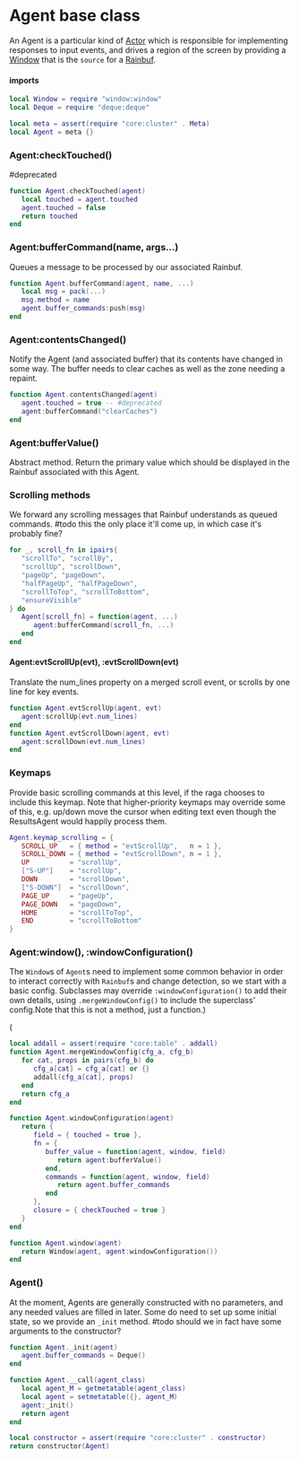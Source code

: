 # Agent base class

An Agent is a particular kind of [Actor](httk://) which is responsible for
implementing responses to input events, and drives a region of the screen by
providing a [Window](https://gitlab.com/special-circumstance/helm/-/blob/trunk/doc/md/window.md) that is the `source` for a
[Rainbuf](https://gitlab.com/special-circumstance/helm/-/blob/trunk/doc/md/buf/rainbuf.md)\.


#### imports

```lua
local Window = require "window:window"
local Deque = require "deque:deque"
```


```lua
local meta = assert(require "core:cluster" . Meta)
local Agent = meta {}
```


### Agent:checkTouched\(\)

\#deprecated

```lua
function Agent.checkTouched(agent)
   local touched = agent.touched
   agent.touched = false
   return touched
end
```


### Agent:bufferCommand\(name, args\.\.\.\)

Queues a message to be processed by our associated Rainbuf\.

```lua
function Agent.bufferCommand(agent, name, ...)
   local msg = pack(...)
   msg.method = name
   agent.buffer_commands:push(msg)
end
```


### Agent:contentsChanged\(\)

Notify the Agent \(and associated buffer\) that its contents have changed in
some way\. The buffer needs to clear caches as well as the zone needing a
repaint\.

```lua
function Agent.contentsChanged(agent)
   agent.touched = true -- #deprecated
   agent:bufferCommand("clearCaches")
end
```


### Agent:bufferValue\(\)

Abstract method\. Return the primary value which should be displayed in the
Rainbuf associated with this Agent\.


### Scrolling methods

We forward any scrolling messages that Rainbuf understands as queued commands\.
\#todo
this the only place it'll come up, in which case it's probably fine?

```lua
for _, scroll_fn in ipairs{
   "scrollTo", "scrollBy",
   "scrollUp", "scrollDown",
   "pageUp", "pageDown",
   "halfPageUp", "halfPageDown",
   "scrollToTop", "scrollToBottom",
   "ensureVisible"
} do
   Agent[scroll_fn] = function(agent, ...)
      agent:bufferCommand(scroll_fn, ...)
   end
end
```


#### Agent:evtScrollUp\(evt\), :evtScrollDown\(evt\)

Translate the num\_lines property on a merged scroll event, or scrolls by one
line for key events\.

```lua
function Agent.evtScrollUp(agent, evt)
   agent:scrollUp(evt.num_lines)
end
function Agent.evtScrollDown(agent, evt)
   agent:scrollDown(evt.num_lines)
end
```


### Keymaps

Provide basic scrolling commands at this level, if the raga chooses to include
this keymap\. Note that higher\-priority keymaps may override some of this, e\.g\.
up/down move the cursor when editing text even though the ResultsAgent would
happily process them\.

```lua
Agent.keymap_scrolling = {
   SCROLL_UP   = { method = "evtScrollUp",   n = 1 },
   SCROLL_DOWN = { method = "evtScrollDown", n = 1 },
   UP          = "scrollUp",
   ["S-UP"]    = "scrollUp",
   DOWN        = "scrollDown",
   ["S-DOWN"]  = "scrollDown",
   PAGE_UP     = "pageUp",
   PAGE_DOWN   = "pageDown",
   HOME        = "scrollToTop",
   END         = "scrollToBottom"
}
```

### Agent:window\(\), :windowConfiguration\(\)

The `Window`s of `Agent`s need to implement some common behavior in order to
interact correctly with `Rainbuf`s and change detection, so we start with a
basic config\. Subclasses may override `:windowConfiguration()` to add their
own details, using `.mergeWindowConfig()` to include the superclass' config\.Note that this is not a method, just a function\.\)

\(
```lua
local addall = assert(require "core:table" . addall)
function Agent.mergeWindowConfig(cfg_a, cfg_b)
   for cat, props in pairs(cfg_b) do
      cfg_a[cat] = cfg_a[cat] or {}
      addall(cfg_a[cat], props)
   end
   return cfg_a
end

function Agent.windowConfiguration(agent)
   return {
      field = { touched = true },
      fn = {
         buffer_value = function(agent, window, field)
            return agent:bufferValue()
         end,
         commands = function(agent, window, field)
            return agent.buffer_commands
         end
      },
      closure = { checkTouched = true }
   }
end

function Agent.window(agent)
   return Window(agent, agent:windowConfiguration())
end
```


### Agent\(\)

At the moment, Agents are generally constructed with no parameters, and any
needed values are filled in later\. Some do need to set up some initial state,
so we provide an `_init` method\. \#todo should we in fact have some arguments
to the constructor?

```lua
function Agent._init(agent)
   agent.buffer_commands = Deque()
end

function Agent.__call(agent_class)
   local agent_M = getmetatable(agent_class)
   local agent = setmetatable({}, agent_M)
   agent:_init()
   return agent
end
```


```lua
local constructor = assert(require "core:cluster" . constructor)
return constructor(Agent)
```
